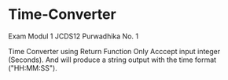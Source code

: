 # Time-Converter

Exam Modul 1 JCDS12 Purwadhika No. 1

Time Converter using Return Function
Only Acccept input integer (Seconds).
And will produce a string output with the time format ("HH:MM:SS").
